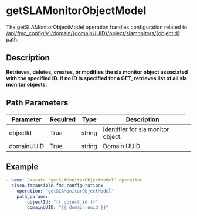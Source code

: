 # getSLAMonitorObjectModel

The getSLAMonitorObjectModel operation handles configuration related to [/api/fmc_config/v1/domain/{domainUUID}/object/slamonitors/{objectId}](/paths//api/fmc_config/v1/domain/{domain_uuid}/object/slamonitors/{object_id}.md) path.&nbsp;
## Description
**Retrieves, deletes, creates, or modifies the sla monitor object associated with the specified ID. If no ID is specified for a GET, retrieves list of all sla monitor objects.**

## Path Parameters
| Parameter | Required | Type | Description |
| --------- | -------- | ---- | ----------- |
| objectId | True | string <td colspan=3> Identifier for sla monitor object. |
| domainUUID | True | string <td colspan=3> Domain UUID |

## Example
```yaml
- name: Execute 'getSLAMonitorObjectModel' operation
  cisco.fmcansible.fmc_configuration:
    operation: "getSLAMonitorObjectModel"
    path_params:
        objectId: "{{ object_id }}"
        domainUUID: "{{ domain_uuid }}"

```